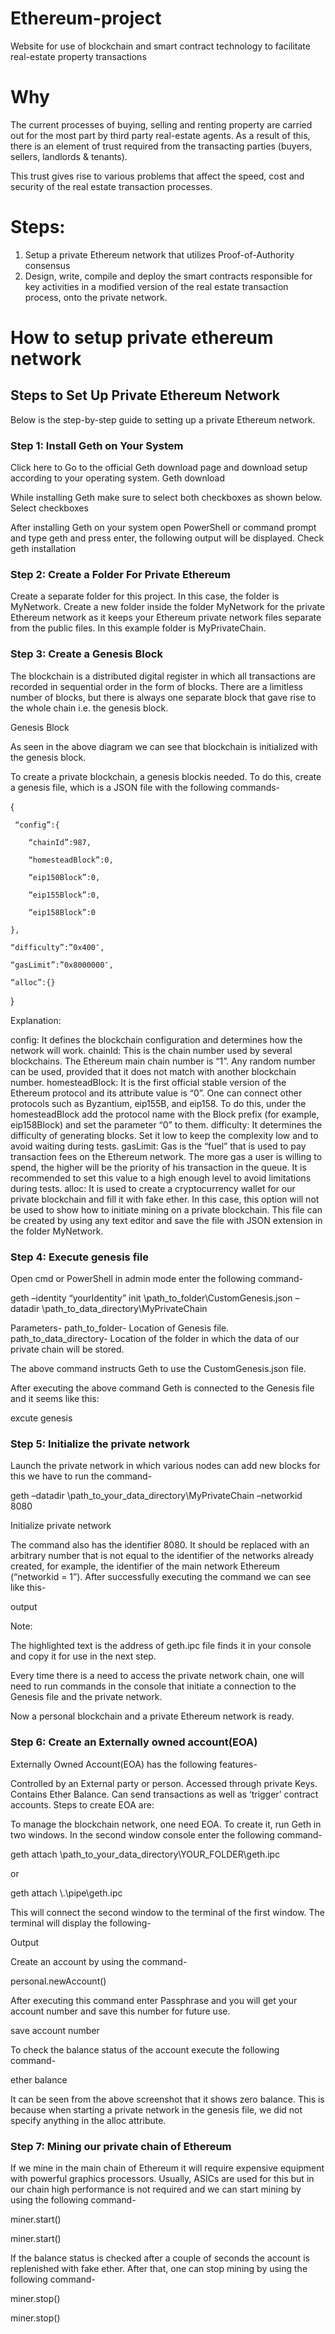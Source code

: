 # Ethereum-project
Website for use of blockchain and smart contract technology to facilitate real-estate property transactions

# Why
The current processes of buying, selling and renting property are carried out for the most part by third party real-estate agents. As a result of this, there is an element of trust required from the transacting parties (buyers, sellers, landlords & tenants).

This trust gives rise to various problems that affect the speed, cost and security of the real estate transaction processes.

# Steps:
  1. Setup a private Ethereum network that utilizes Proof-of-Authority consensus
  2. Design, write, compile and deploy the smart contracts responsible for key activities in a modified version of the real estate transaction process, onto the private      network.
  
 
# How to setup private ethereum network

## Steps to Set Up Private Ethereum Network

Below is the step-by-step guide to setting up a private Ethereum network.

### Step 1: Install Geth on Your System

Click here to Go to the official Geth download page and download setup according to your operating system.
Geth download

While installing Geth make sure to select both checkboxes as shown below.
Select checkboxes

After installing Geth on your system open PowerShell or command prompt and type geth and press enter, the following output will be displayed.
Check geth installation

### Step 2: Create a Folder For Private Ethereum

Create a separate folder for this project. In this case, the folder is MyNetwork.
Create a new folder inside the folder MyNetwork for the private Ethereum network as it keeps your Ethereum private network files separate from the public files. In this example folder is MyPrivateChain.
### Step 3: Create a Genesis Block


The blockchain is a distributed digital register in which all transactions are recorded in sequential order in the form of blocks. There are a limitless number of blocks, but there is always one separate block that gave rise to the whole chain i.e. the genesis block.

Genesis Block

As seen in the above diagram we can see that blockchain is initialized with the genesis block.

To create a private blockchain, a genesis blockis needed. To do this, create a genesis file, which is a JSON file with the following commands-

{

     “config”:{

        “chainId”:987,

        “homesteadBlock”:0,

        “eip150Block”:0,

        “eip155Block”:0,

        “eip158Block”:0

    },

    “difficulty”:”0x400″,

    “gasLimit”:”0x8000000″,

    “alloc”:{}

}

Explanation:

config: It defines the blockchain configuration and determines how the network will work.
chainId: This is the chain number used by several blockchains. The Ethereum main chain number is “1”. Any random number can be used, provided that it does not match with another blockchain number.
homesteadBlock: It is the first official stable version of the Ethereum protocol and its attribute value is “0”.
One can connect other protocols such as Byzantium, eip155B, and eip158. To do this, under the homesteadBlock add the protocol name with the Block prefix (for example, eip158Block) and set the parameter “0” to them.
difficulty: It determines the difficulty of generating blocks. Set it low to keep the complexity low and to avoid waiting during tests.
gasLimit: Gas is the “fuel” that is used to pay transaction fees on the Ethereum network. The more gas a user is willing to spend, the higher will be the priority of his transaction in the queue. It is recommended to set this value to a high enough level to avoid limitations during tests.
alloc: It is used to create a cryptocurrency wallet for our private blockchain and fill it with fake ether. In this case, this option will not be used to show how to initiate mining on a private blockchain.
This file can be created by using any text editor and save the file with JSON extension in the folder MyNetwork.

### Step 4: Execute genesis file

Open cmd or PowerShell in admin mode enter the following command-

geth –identity “yourIdentity” init \path_to_folder\CustomGenesis.json –datadir \path_to_data_directory\MyPrivateChain

Parameters-
path_to_folder- Location of Genesis file.
path_to_data_directory- Location of the folder in which the data of our private chain will be stored.

The above command instructs Geth to use the CustomGenesis.json file.

After executing the above command Geth is connected to the Genesis file and it seems like this:

excute genesis

### Step 5: Initialize the private network

Launch the private network in which various nodes can add new blocks for this we have to run the command-

geth –datadir \path_to_your_data_directory\MyPrivateChain –networkid 8080

Initialize private network

The command also has the identifier 8080. It should be replaced with an arbitrary number that is not equal to the identifier of the networks already created, for example, the identifier of the main network Ethereum (“networkid = 1”). After successfully executing the command we can see like this-

output

Note:

The highlighted text is the address of geth.ipc file finds it in your console and copy it for use in the next step.

Every time there is a need to access the private network chain, one will need to run commands in the console that initiate a connection to the Genesis file and the private network.

Now a personal blockchain and a private Ethereum network is ready.

### Step 6: Create an Externally owned account(EOA)

Externally Owned Account(EOA) has the following features-

Controlled by an External party or person.
Accessed through private Keys.
Contains Ether Balance.
Can send transactions as well as ‘trigger’ contract accounts.
Steps to create EOA are:

To manage the blockchain network, one need EOA. To create it, run Geth in two windows. In the second window console enter the following command-

geth attach \path_to_your_data_directory\YOUR_FOLDER\geth.ipc

or

geth attach \\.\pipe\geth.ipc

This will connect the second window to the terminal of the first window. The terminal will display the following-

Output

Create an account by using the command-

personal.newAccount()

After executing this command enter Passphrase and you will get your account number and save this number for future use.

save account number

To check the balance status of the account execute the following command-

ether balance

It can be seen from the above screenshot that it shows zero balance. This is because when starting a private network in the genesis file, we did not specify anything in the alloc attribute.

### Step 7: Mining our private chain of Ethereum

If we mine in the main chain of Ethereum it will require expensive equipment with powerful graphics processors. Usually, ASICs are used for this but in our chain high performance is not required and we can start mining by using the following command-

miner.start()

miner.start()

If the balance status is checked after a couple of seconds the account is replenished with fake ether. After that, one can stop mining by using the following command-

miner.stop()

miner.stop()

